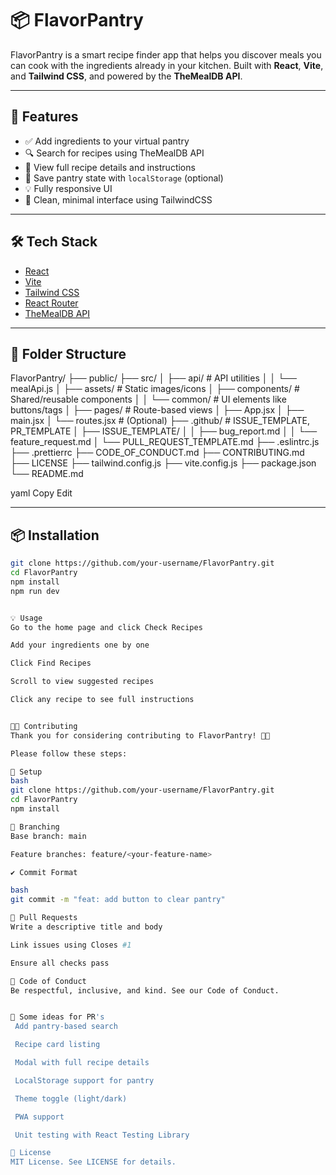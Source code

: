 # 📦 FlavorPantry

FlavorPantry is a smart recipe finder app that helps you discover meals you can cook with the ingredients already in your kitchen. Built with **React**, **Vite**, and **Tailwind CSS**, and powered by the **TheMealDB API**.

---

## 🚀 Features

- ✅ Add ingredients to your virtual pantry
- 🔍 Search for recipes using TheMealDB API
- 📖 View full recipe details and instructions
- 💾 Save pantry state with `localStorage` (optional)
- 💡 Fully responsive UI
- 💬 Clean, minimal interface using TailwindCSS

---

## 🛠️ Tech Stack

- [React](https://reactjs.org/)
- [Vite](https://vitejs.dev/)
- [Tailwind CSS](https://tailwindcss.com/)
- [React Router](https://reactrouter.com/)
- [TheMealDB API](https://www.themealdb.com/)

---

## 📁 Folder Structure

FlavorPantry/
├── public/
├── src/
│ ├── api/ # API utilities
│ │ └── mealApi.js
│ ├── assets/ # Static images/icons
│ ├── components/ # Shared/reusable components
│ │ └── common/ # UI elements like buttons/tags
│ ├── pages/ # Route-based views
│ ├── App.jsx
│ ├── main.jsx
│ └── routes.jsx # (Optional)
├── .github/ # ISSUE_TEMPLATE, PR_TEMPLATE
│ ├── ISSUE_TEMPLATE/
│ │ ├── bug_report.md
│ │ └── feature_request.md
│ └── PULL_REQUEST_TEMPLATE.md
├── .eslintrc.js
├── .prettierrc
├── CODE_OF_CONDUCT.md
├── CONTRIBUTING.md
├── LICENSE
├── tailwind.config.js
├── vite.config.js
├── package.json
└── README.md

yaml
Copy
Edit

---

## 📦 Installation

```bash
git clone https://github.com/your-username/FlavorPantry.git
cd FlavorPantry
npm install
npm run dev


💡 Usage
Go to the home page and click Check Recipes

Add your ingredients one by one

Click Find Recipes

Scroll to view suggested recipes

Click any recipe to see full instructions


🧑‍💻 Contributing
Thank you for considering contributing to FlavorPantry! 🥦🍅

Please follow these steps:

🧰 Setup
bash
git clone https://github.com/your-username/FlavorPantry.git
cd FlavorPantry
npm install

📂 Branching
Base branch: main

Feature branches: feature/<your-feature-name>

✔️ Commit Format

bash
git commit -m "feat: add button to clear pantry"

📢 Pull Requests
Write a descriptive title and body

Link issues using Closes #1

Ensure all checks pass

🤝 Code of Conduct
Be respectful, inclusive, and kind. See our Code of Conduct.


🔮 Some ideas for PR's 
 Add pantry-based search

 Recipe card listing

 Modal with full recipe details

 LocalStorage support for pantry

 Theme toggle (light/dark)

 PWA support

 Unit testing with React Testing Library

📃 License
MIT License. See LICENSE for details.

